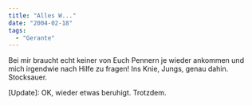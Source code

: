 ```yaml
---
title: "Alles W..."
date: "2004-02-18"
tags:
  - "Gerante"
---
```


Bei mir braucht echt keiner von Euch Pennern je wieder ankommen und mich irgendwie nach Hilfe zu fragen! Ins Knie, Jungs, genau dahin. Stocksauer.

\[Update\]: OK, wieder etwas beruhigt. Trotzdem.
